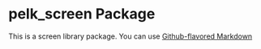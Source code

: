 # pelk_screen Package

This is a screen library package. You can use
[Github-flavored Markdown](https://github.com/PerfectELK/pelk_screen/)

